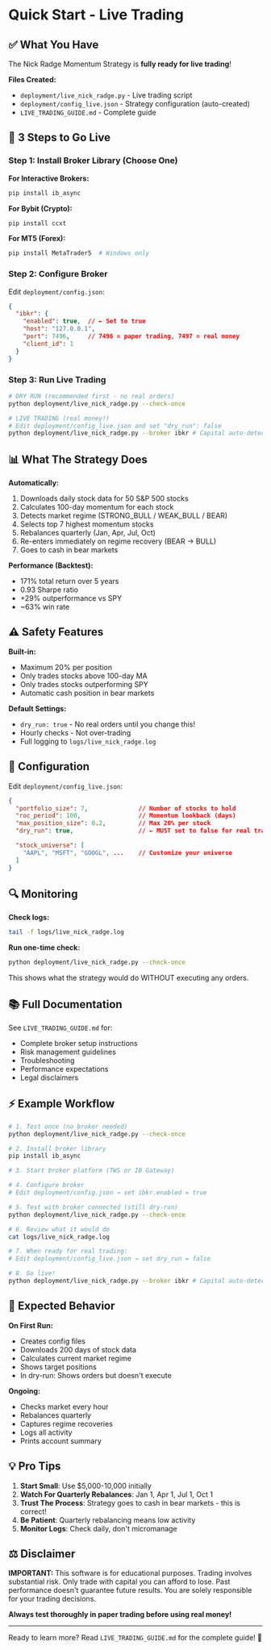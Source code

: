 # Quick Start - Live Trading

## ✅ What You Have

The Nick Radge Momentum Strategy is **fully ready for live trading**!

**Files Created:**
- `deployment/live_nick_radge.py` - Live trading script
- `deployment/config_live.json` - Strategy configuration (auto-created)
- `LIVE_TRADING_GUIDE.md` - Complete guide

## 🚀 3 Steps to Go Live

### Step 1: Install Broker Library (Choose One)

**For Interactive Brokers:**
```bash
pip install ib_async
```

**For Bybit (Crypto):**
```bash
pip install ccxt
```

**For MT5 (Forex):**
```bash
pip install MetaTrader5  # Windows only
```

### Step 2: Configure Broker

Edit `deployment/config.json`:

```json
{
  "ibkr": {
    "enabled": true,  // ← Set to true
    "host": "127.0.0.1",
    "port": 7496,     // 7496 = paper trading, 7497 = real money
    "client_id": 1
  }
}
```

### Step 3: Run Live Trading

```bash
# DRY RUN (recommended first - no real orders)
python deployment/live_nick_radge.py --check-once

# LIVE TRADING (real money!)
# Edit deployment/config_live.json and set "dry_run": false
python deployment/live_nick_radge.py --broker ibkr # Capital auto-detected from broker
```

## 📊 What The Strategy Does

**Automatically:**
1. Downloads daily stock data for 50 S&P 500 stocks
2. Calculates 100-day momentum for each stock
3. Detects market regime (STRONG_BULL / WEAK_BULL / BEAR)
4. Selects top 7 highest momentum stocks
5. Rebalances quarterly (Jan, Apr, Jul, Oct)
6. Re-enters immediately on regime recovery (BEAR → BULL)
7. Goes to cash in bear markets

**Performance (Backtest):**
- 171% total return over 5 years
- 0.93 Sharpe ratio
- +29% outperformance vs SPY
- ~63% win rate

## ⚠️ Safety Features

**Built-in:**
- Maximum 20% per position
- Only trades stocks above 100-day MA
- Only trades stocks outperforming SPY
- Automatic cash position in bear markets

**Default Settings:**
- `dry_run: true` - No real orders until you change this!
- Hourly checks - Not over-trading
- Full logging to `logs/live_nick_radge.log`

## 📝 Configuration

Edit `deployment/config_live.json`:

```json
{
  "portfolio_size": 7,              // Number of stocks to hold
  "roc_period": 100,                // Momentum lookback (days)
  "max_position_size": 0.2,         // Max 20% per stock
  "dry_run": true,                  // ← MUST set to false for real trading

  "stock_universe": [
    "AAPL", "MSFT", "GOOGL", ...    // Customize your universe
  ]
}
```

## 🔍 Monitoring

**Check logs:**
```bash
tail -f logs/live_nick_radge.log
```

**Run one-time check:**
```bash
python deployment/live_nick_radge.py --check-once
```

This shows what the strategy would do WITHOUT executing any orders.

## 📚 Full Documentation

See `LIVE_TRADING_GUIDE.md` for:
- Complete broker setup instructions
- Risk management guidelines
- Troubleshooting
- Performance expectations
- Legal disclaimers

## ⚡ Example Workflow

```bash
# 1. Test once (no broker needed)
python deployment/live_nick_radge.py --check-once

# 2. Install broker library
pip install ib_async

# 3. Start broker platform (TWS or IB Gateway)

# 4. Configure broker
# Edit deployment/config.json → set ibkr.enabled = true

# 5. Test with broker connected (still dry-run)
python deployment/live_nick_radge.py --check-once

# 6. Review what it would do
cat logs/live_nick_radge.log

# 7. When ready for real trading:
# Edit deployment/config_live.json → set dry_run = false

# 8. Go live!
python deployment/live_nick_radge.py --broker ibkr # Capital auto-detected from broker
```

## 🎯 Expected Behavior

**On First Run:**
- Creates config files
- Downloads 200 days of stock data
- Calculates current market regime
- Shows target positions
- In dry-run: Shows orders but doesn't execute

**Ongoing:**
- Checks market every hour
- Rebalances quarterly
- Captures regime recoveries
- Logs all activity
- Prints account summary

## 💡 Pro Tips

1. **Start Small**: Use $5,000-10,000 initially
2. **Watch For Quarterly Rebalances**: Jan 1, Apr 1, Jul 1, Oct 1
3. **Trust The Process**: Strategy goes to cash in bear markets - this is correct!
4. **Be Patient**: Quarterly rebalancing means low activity
5. **Monitor Logs**: Check daily, don't micromanage

## ⚖️ Disclaimer

**IMPORTANT:** This software is for educational purposes. Trading involves substantial risk. Only trade with capital you can afford to lose. Past performance doesn't guarantee future results. You are solely responsible for your trading decisions.

**Always test thoroughly in paper trading before using real money!**

---

Ready to learn more? Read `LIVE_TRADING_GUIDE.md` for the complete guide! 📖
